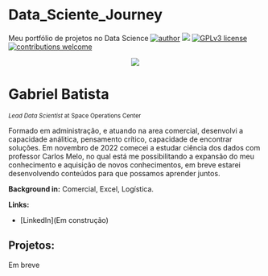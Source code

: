 # Data_Sciente_Journey
Meu portfólio de projetos no Data Science
[![author](https://img.shields.io/badge/author-carlosfab-red.svg)](https://www.linkedin.com/in/carlosfab) [![](https://img.shields.io/badge/python-3.7+-blue.svg)](https://www.python.org/downloads/release/python-365/) [![GPLv3 license](https://img.shields.io/badge/License-GPLv3-blue.svg)](http://perso.crans.org/besson/LICENSE.html) [![contributions welcome](https://img.shields.io/badge/contributions-welcome-brightgreen.svg?style=flat)](https://github.com/carlosfab/data_science/issues)

<p align="center">
  <img src="banner.png" >
</p>

# Gabriel Batista
<sub>*Lead Data Scientist* at Space Operations Center</sub>

Formado em administração, e atuando na area comercial, desenvolvi a capacidade análitica, pensamento crítico, capacidade de encontrar soluções. Em novembro de 2022 comecei a estudar ciência dos dados com professor Carlos Melo, no qual está me possibilitando a expansão do meu conhecimento e aquisição de novos conhecimentos, em breve estarei desenvolvendo conteúdos para que possamos aprender juntos.

**Background in:** Comercial, Excel, Logística.

**Links:**
* [LinkedIn](Em construção)



## Projetos:
Em breve
